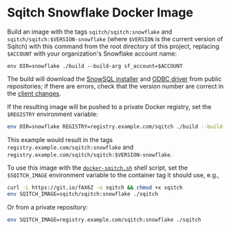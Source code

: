 Sqitch Snowflake Docker Image
=============================

Build an image with the tags `sqitch/sqitch:snowflake` and
`sqitch/sqitch:$VERSION-snowflake` (where `$VERSION` is the current version of
Sqitch) with this command from the root directory of this project, replacing
`$ACCOUNT` with your organization's Snowflake account name:

    env DIR=snowflake ./build --build-arg sf_account=$ACCOUNT

The build will download the [SnowSQL installer] and [ODBC driver] from public
repositories; if there are errors, check that the version number are correct
in the [client changes].

If the resulting image will be pushed to a private Docker registry, set the
`$REGISTRY` environment variable:

``` sh
env DIR=snowflake REGISTRY=registry.example.com/sqitch ./build --build-arg sf_account=$ACCOUNT
```

This example would result in the tags `registry.example.com/sqitch:snowflake` and
`registry.example.com/sqitch/sqitch:$VERSION-snowflake`.

To use this image with the [`docker-sqitch.sh`] shell script, set the
`$SQITCH_IMAGE` environment variable to the container tag it should use, e.g.,

``` sh
curl -L https://git.io/fAX6Z -o sqitch && chmod +x sqitch
env SQITCH_IMAGE=sqitch/sqitch:snowflake ./sqitch
```

Or from a private repository:

``` sh
env SQITCH_IMAGE=registry.example.com/sqitch:snowflake ./sqitch
```

  [SnowSQL installer]: https://docs.snowflake.net/manuals/user-guide/snowsql-install-config.html
  [ODBC driver]: https://docs.snowflake.net/manuals/user-guide/odbc-download.html
  [client changes]: https://docs.snowflake.net/manuals/release-notes/client-change-log.html
  [`docker-sqitch.sh`]: https://git.io/fAX6Z
